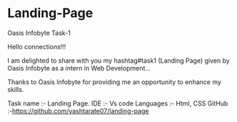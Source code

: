 # Landing-Page
 Oasis Infobyte Task-1

 Hello connections!!! 

 I am delighted to share with you my hashtag#task1 (Landing Page) given by Oasis Infobyte as a intern in Web Development... 

Thanks to Oasis Infobyte for providing me an opportunity to enhance my skills.

Task name :- Landing Page. 
IDE :- Vs code
Languages :- Html, CSS
GitHub :-https://github.com/yashtarate07/landing-page
